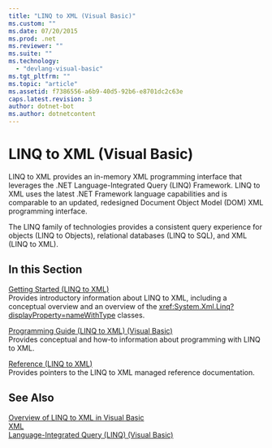 ```yaml
---
title: "LINQ to XML (Visual Basic)"
ms.custom: ""
ms.date: 07/20/2015
ms.prod: .net
ms.reviewer: ""
ms.suite: ""
ms.technology: 
  - "devlang-visual-basic"
ms.tgt_pltfrm: ""
ms.topic: "article"
ms.assetid: f7386556-a6b9-40d5-92b6-e8701dc2c63e
caps.latest.revision: 3
author: dotnet-bot
ms.author: dotnetcontent
---
```

# LINQ to XML (Visual Basic)
LINQ to XML provides an in-memory XML programming interface that leverages the .NET Language-Integrated Query (LINQ) Framework. LINQ to XML uses the latest .NET Framework language capabilities and is comparable to an updated, redesigned Document Object Model (DOM) XML programming interface.  
  
 The LINQ family of technologies provides a consistent query experience for objects (LINQ to Objects), relational databases (LINQ to SQL), and XML (LINQ to XML).  
  
## In this Section  
 [Getting Started (LINQ to XML)](../../../../visual-basic/programming-guide/concepts/linq/getting-started-linq-to-xml.md)  
 Provides introductory information about LINQ to XML, including a conceptual overview and an overview of the <xref:System.Xml.Linq?displayProperty=nameWithType> classes.  
  
 [Programming Guide (LINQ to XML) (Visual Basic)](../../../../visual-basic/programming-guide/concepts/linq/programming-guide-linq-to-xml.md)  
 Provides conceptual and how-to information about programming with LINQ to XML.  
  
 [Reference (LINQ to XML)](../../../../visual-basic/programming-guide/concepts/linq/reference-linq-to-xml.md)  
 Provides pointers to the LINQ to XML managed reference documentation.  
  
## See Also  
 [Overview of LINQ to XML in Visual Basic](../../../../visual-basic/programming-guide/language-features/xml/overview-of-linq-to-xml.md)  
 [XML](../../../../visual-basic/programming-guide/language-features/xml/index.md)  
 [Language-Integrated Query (LINQ) (Visual Basic)](../../../../visual-basic/programming-guide/concepts/linq/index.md)
